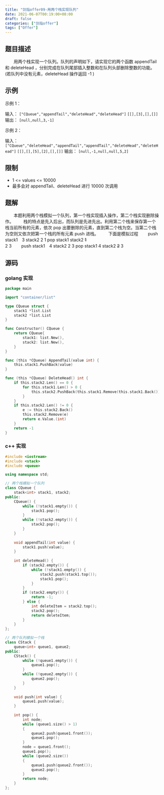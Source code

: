 ```yaml
---
title: "剑指offer09-用两个栈实现队列"
date: 2021-06-07T00:19:00+08:00
draft: false
categories: ["剑指offer"]
tags: ["Offer"]
---
```


## 题目描述

　　用两个栈实现一个队列。队列的声明如下，请实现它的两个函数 appendTail 和 deleteHead ，分别完成在队列尾部插入整数和在队列头部删除整数的功能。(若队列中没有元素，deleteHead 操作返回 -1 )

## 示例

示例 1：

输入：
`["CQueue","appendTail","deleteHead","deleteHead"]`
`[[],[3],[],[]]`
输出：
`[null,null,3,-1]`

示例 2：

输入：
`["CQueue","deleteHead","appendTail","appendTail","deleteHead","deleteHead"]`
`[[],[],[5],[2],[],[]]`
输出：
`[null,-1,null,null,5,2]`

## 限制

- 1 <= values <= 10000
- 最多会对 appendTail、deleteHead 进行 10000 次调用

## 题解

　　本题利用两个栈模拟一个队列，第一个栈实现插入操作，第二个栈实现删除操作。
　　栈的特点是先入后出，而队列是先进先出。利用第二个栈来保存第一个栈当前所有的元素，依次 pop 出要删除的元素，直到第二个栈为空。当第二个栈为空则又依次把第一个栈的所有元素 push 进栈。
　　下面是模拟过程
　　push stack1　3   stack2
                2
                1
   pop  stack1      stack2  ~~1~~
　　　　　　　　　　　　　　　　　　2
                              3
　　push stack1　4   stack2    2
                              3
   pop  stack1  4   stack2  ~~2~~
                              3

## 源码

### golang 实现

```go
package main

import "container/list"

type CQueue struct {
	stack1 *list.List
	stack2 *list.List
}

func Constructor() CQueue {
	return CQueue{
		stack1: list.New(),
		stack2: list.New(),
	}
}

func (this *CQueue) AppendTail(value int) {
	this.stack1.PushBack(value)
}

func (this *CQueue) DeleteHead() int {
	if this.stack2.Len() == 0 {
		for this.stack1.Len() > 0 {
			this.stack2.PushBack(this.stack1.Remove(this.stack1.Back()))
		}
	}
	if this.stack2.Len() != 0 {
		e := this.stack2.Back()
		this.stack2.Remove(e)
		return e.Value.(int)
	}
	return -1
}
```

### c++ 实现

```c++
#include <iostream>
#include <stack>
#include <queue>

using namespace std;

// 两个栈模拟一个队列
class CQueue {
    stack<int> stack1, stack2;
public:
    CQueue() {
        while (!stack1.empty()) {
            stack1.pop();
        }
        while (!stack2.empty()) {
            stack2.pop();
        }
    }
    
    void appendTail(int value) {
        stack1.push(value);
    }
    
    int deleteHead() {
        if (stack2.empty()) {
            while (!stack1.empty()) {
                stack2.push(stack1.top());
                stack1.pop();
            }
        } 
        if (stack2.empty()) {
            return -1;
        } else {
            int deleteItem = stack2.top();
            stack2.pop();
            return deleteItem;
        }
    }
};

// 两个队列模拟一个栈
class CStack {
    queue<int> queue1, queue2;
public:
    CStack() {
        while (!queue1.empty()) {
            queue1.pop();
        }
        while (!queue2.empty()) {
            queue2.pop();
        }
    }
    
    void push(int value) {
        queue1.push(value);
    }
    
    int pop() {
        int node;
        while (queue1.size() > 1)
        {
            queue2.push(queue1.front());
            queue1.pop();
        }
        node = queue1.front();
        queue1.pop();
        while (queue2.size())
        {
            queue1.push(queue2.front());
            queue2.pop();
        }
        return node;
    }
};
```
